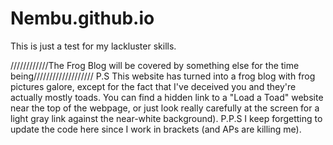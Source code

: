 # Nembu.github.io

This is just a test for my lackluster skills.

////////////The Frog Blog will be covered by something else for the time being///////////////////
P.S This website has turned into a frog blog with frog pictures galore, except for the fact that I've deceived you and they're actually mostly toads. You can find a hidden link to a "Load a Toad" website near the top of the webpage, or just look really carefully at the screen for a light gray link against the near-white background).
P.P.S I keep forgetting to update the code here since I work in brackets (and APs are killing me).
